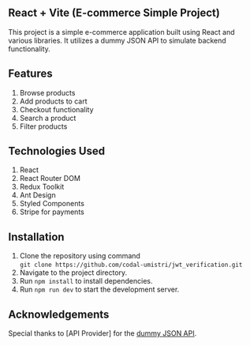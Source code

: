## React + Vite (E-commerce Simple Project)

This project is a simple e-commerce application built using React and various libraries. It utilizes a dummy JSON API to simulate backend functionality.

## Features
 1. Browse products
 2. Add products to cart 
 3. Checkout functionality
 4. Search a product
 5. Filter products

## Technologies Used
 1. React
 2. React Router DOM
 3. Redux Toolkit
 4. Ant Design
 5. Styled Components
 6. Stripe for payments

 ## Installation
 1. Clone the repository using command <br>
 ```git clone https://github.com/codal-umistri/jwt_verification.git ```
 2. Navigate to the project directory.
 3. Run ```npm install``` to install dependencies.
 4. Run ```npm run dev``` to start the development server.


## Acknowledgements
Special thanks to [API Provider] for the [dummy JSON API](https://dummyjson.com/docs/products).


